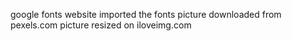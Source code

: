 google fonts website imported the fonts
picture downloaded from pexels.com
picture resized on iloveimg.com
